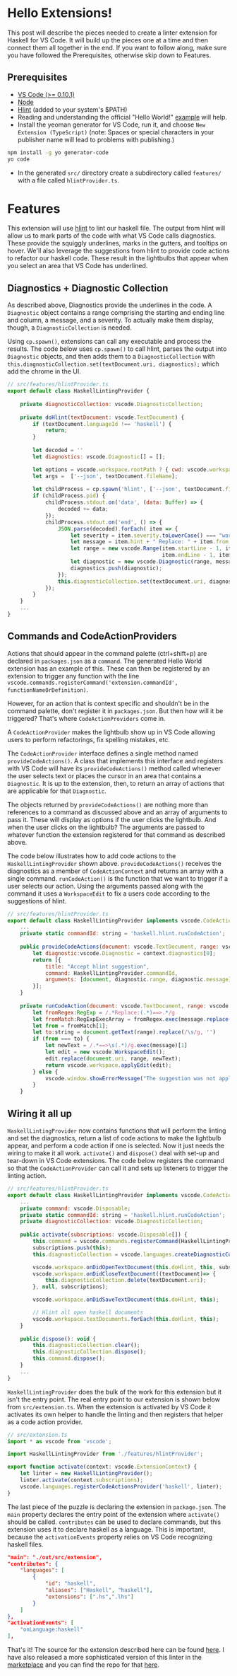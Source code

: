 # Hello Extensions!

This post will describe the pieces needed to create a linter extension for Haskell for VS Code. It will build up the pieces one at a time and then connect them all together in the end. If you want to follow along, make sure you have followed the Prerequisites, otherwise skip down to Features.

## Prerequisites
- [VS Code (>= 0.10.1)][1]
- [Node][2]
- [Hlint][3] (added to your system's $PATH)
- Reading and understanding the official "Hello World!" [example][4] will help.
- Install the yeoman generator for VS Code, run it, and choose `New Extension (TypeScript)` (note: Spaces or special characters in your publisher name will lead to problems with publishing.)
```bash
npm install -g yo generator-code
yo code
```
- In the generated `src/` directory create a subdirectory called `features/` with a file called `hlintProvider.ts`.

# Features

This extension will use [hlint][3] to lint our haskell file. The output from hlint will allow us to mark parts of the code with what VS Code calls diagnostics. These provide the squiggly underlines, marks in the gutters, and tooltips on hover. We'll also leverage the suggestions from hlint to provide code actions to refactor our haskell code. These result in the lightbulbs that appear when you select an area that VS Code has underlined.

## Diagnostics + Diagnostic Collection
As described above, Diagnostics provide the underlines in the code. A `Diagnostic` object contains a range comprising the starting and ending line and column, a message, and a severity. To actually make them display, though, a `DiagnosticCollection` is needed.

Using `cp.spawn()`, extensions can call any executable and process the results. The code below uses `cp.spawn()` to call hlint, parses the output into `Diagnostic` objects, and then adds them to a `DiagnosticCollection` with `this.diagnosticCollection.set(textDocument.uri, diagnostics);` which add the chrome in the UI.

```js
// src/features/hlintProvider.ts
export default class HaskellLintingProvider {
	
	private diagnosticCollection: vscode.DiagnosticCollection;
	
	private doHlint(textDocument: vscode.TextDocument) {
		if (textDocument.languageId !== 'haskell') {
			return;
		}
		
		let decoded = ''
		let diagnostics: vscode.Diagnostic[] = [];

		let options = vscode.workspace.rootPath ? { cwd: vscode.workspace.rootPath } : undefined;
		let args =  ['--json', textDocument.fileName];
		
		let childProcess = cp.spawn('hlint', ['--json', textDocument.fileName], options);
		if (childProcess.pid) {
			childProcess.stdout.on('data', (data: Buffer) => {
				decoded += data;
			});
			childProcess.stdout.on('end', () => {
				JSON.parse(decoded).forEach( item => {
					let severity = item.severity.toLowerCase() === "warning" ? vscode.DiagnosticSeverity.Warning : vscode.DiagnosticSeverity.Error;
					let message = item.hint + " Replace: " + item.from + " ==> " + item.to;
					let range = new vscode.Range(item.startLine - 1, item.startColumn - 1, 
												 item.endLine - 1, item.endColumn - 1);
					let diagnostic = new vscode.Diagnostic(range, message, severity);
					diagnostics.push(diagnostic);
				});
				this.diagnosticCollection.set(textDocument.uri, diagnostics);
			});
		}
	}
	...
}
```

## Commands and CodeActionProviders
Actions that should appear in the command palette (ctrl+shift+p) are declared in `packages.json` as a `command`. The generated Hello World extension has an example of this. These can then be registered by an extension to trigger any function with the line `vscode.commands.registerCommand('extension.commandId', functionNameOrDefinition)`.

However, for an action that is context specific and shouldn't be in the command palette, don't register it in `packages.json`. But then how will it be triggered? That's where `CodeActionProviders` come in.

A `CodeActionProvider` makes the lightbulb show up in VS Code allowing users to perform refactorings, fix spelling mistakes, etc.

The `CodeActionProvider` interface defines a single method named `provideCodeActions()`. A class that implements this interface and registers with VS Code will have its `provideCodeActions()` method called whenever the user selects text or places the cursor in an area that contains a `Diagnostic`. It is up to the extension, then, to return an array of actions that are applicable for that `Diagnostic`.

The objects returned by `provideCodeActions()` are nothing more than references to a command as discussed above and an array of arguments to pass it. These will display as options if the user clicks the lightbulb. And when the user clicks on the lightbulb? The arguments are passed to whatever function the extension registered for that command as described above.

The code below illustrates how to add code actions to the `HaskellLintingProvider` shown above. `provideCodeActions()` receives the diagnostics as a member of `CodeActionContext` and returns an array with a single command. `runCodeAction()` is the function that we want to trigger if a user selects our action. Using the arguments passed along with the command it uses a `WorkspaceEdit` to fix a users code according to the suggestions of hlint.

```js
// src/features/hlintProvider.ts
export default class HaskellLintingProvider implements vscode.CodeActionProvider {
	...
	private static commandId: string = 'haskell.hlint.runCodeAction';
	
	public provideCodeActions(document: vscode.TextDocument, range: vscode.Range, context: vscode.CodeActionContext, token: vscode.CancellationToken): vscode.Command[] {
		let diagnostic:vscode.Diagnostic = context.diagnostics[0];
		return [{
			title: "Accept hlint suggestion",
			command: HaskellLintingProvider.commandId,
			arguments: [document, diagnostic.range, diagnostic.message]
		}];
	}
	
	private runCodeAction(document: vscode.TextDocument, range: vscode.Range, message:string): any {
		let fromRegex:RegExp = /.*Replace:(.*)==>.*/g
		let fromMatch:RegExpExecArray = fromRegex.exec(message.replace(/\s/g, ''));
		let from = fromMatch[1];
		let to:string = document.getText(range).replace(/\s/g, '')
		if (from === to) {
			let newText = /.*==>\s(.*)/g.exec(message)[1]
			let edit = new vscode.WorkspaceEdit();
			edit.replace(document.uri, range, newText);
			return vscode.workspace.applyEdit(edit);
		} else {
			vscode.window.showErrorMessage("The suggestion was not applied because it is out of date. You might have tried to apply the same edit twice.");
		}
	}
```

## Wiring it all up
`HaskellLintingProvider` now contains functions that will perform the linting and set the diagnostics, return a list of code actions to make the lightbulb appear, and perform a code action if one is selected. Now it just needs the wiring to make it all work. `activate()` and `dispose()` deal with set-up and tear-down in VS Code extensions. The code below registers the command so that the `CodeActionProvider` can call it and sets up listeners to trigger the linting action.

```js
// src/features/hlintProvider.ts
export default class HaskellLintingProvider implements vscode.CodeActionProvider {
	...
	private command: vscode.Disposable;
	private static commandId: string = 'haskell.hlint.runCodeAction';
	private diagnosticCollection: vscode.DiagnosticCollection;
	
	public activate(subscriptions: vscode.Disposable[]) {
		this.command = vscode.commands.registerCommand(HaskellLintingProvider.commandId, this.runCodeAction, this);
		subscriptions.push(this);
		this.diagnosticCollection = vscode.languages.createDiagnosticCollection();

		vscode.workspace.onDidOpenTextDocument(this.doHlint, this, subscriptions);
		vscode.workspace.onDidCloseTextDocument((textDocument)=> {
			this.diagnosticCollection.delete(textDocument.uri);
		}, null, subscriptions);

		vscode.workspace.onDidSaveTextDocument(this.doHlint, this);

		// Hlint all open haskell documents
		vscode.workspace.textDocuments.forEach(this.doHlint, this);
	}
	
	public dispose(): void {
		this.diagnosticCollection.clear();
		this.diagnosticCollection.dispose();
		this.command.dispose();
	}
	...
}
```

`HaskellLintingProvider` does the bulk of the work for this extension but it isn't the entry point. The real entry point to our extension is shown below from `src/extension.ts`. When the extension is activated by VS Code it activates its own helper to handle the linting and then registers that helper as a code action provider. 

```js
// src/extension.ts
import * as vscode from 'vscode'; 

import HaskellLintingProvider from './features/hlintProvider';

export function activate(context: vscode.ExtensionContext) {
	let linter = new HaskellLintingProvider();	
	linter.activate(context.subscriptions);
	vscode.languages.registerCodeActionsProvider('haskell', linter);
}
```

The last piece of the puzzle is declaring the extension in `package.json`. The `main` property declares the entry point of the extension where `activate()` should be called. `contributes` can be used to declare commands, but this extension uses it to declare haskell as a language. This is important, because the `activationEvents` property relies on VS Code recognizing haskell files.

```json
"main": "./out/src/extension",
"contributes": {
	"languages": [
		{
			"id": "haskell",
			"aliases": ["Haskell", "haskell"],
			"extensions": [".hs",".lhs"]
		}
	]
},
"activationEvents": [
	"onLanguage:haskell"
],
```

That's it! The source for the extension described here can be found [here][5]. I have also released a more sophisticated version of this linter in the [marketplace][6] and you can find the repo for that [here][7]. 

[1]: https://code.visualstudio.com
[2]: https://nodejs.org/en/download/
[3]: http://community.haskell.org/~ndm/hlint/
[4]: https://code.visualstudio.com/docs/extensions/example-hello-world
[5]: https://github.com/hoovercj/vscode-extension-tutorial
[6]: https://marketplace.visualstudio.com/items/hoovercj.haskell-linter
[7]: https://github.com/hoovercj/vscode-haskell-linter